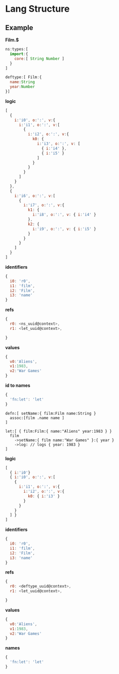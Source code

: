 # Lang Structure


## Example

**Film.$**
```js
ns:types:[
  import:{
    core:[ String Number ]
  }
]

deftype:[ Film:{
  name:String
  year:Number   
}]
```

**logic**
```js
[
  {
    i:'i0', o:':', v:{
      i:'i1', o:':', v:[
        {
          i:'i2', o:':', v:{
            k0: {
              i:'i3', o:':', v: [
                { i:'i4' },
                { i:'i5' }
              ]
            }
          }
        }
      ]
    }
  },
  {
    i:'i6', o:':', v:[
      {
        i:'i7', o:':', v:{
          k1: {
            i:'i8', o:':', v: { i:'i4' }
          },
          k2: {
            i:'i9', o:':', v: { i:'i5' }
          }
        }
      }
    ]
  }
]
```

**identifiers**
```js
{
  i0: 'r0',
  i1: 'film',
  i2: 'Film',
  i3: 'name'
}
```

**refs**
```js
{
  r0: <ns_uuid@context>,
  r1: <let_uuid@context>,

}
```

**values**
```js
{
  v0:'Aliens',
  v1:1983,
  v2:'War Games'
}
```

**id to names**
```js
{
  'fn:let': 'let'
}
```














```
defn:[ setName:{ film:Film name:String }
  assoc:[film .name name ]
]

let:[ { film:Film:{ name:"Aliens" year:1983 } }
  film
    ->setName:{ film name:"War Games" }:{ year }
    ->log: // logs { year: 1983 }
]
```

**logic**
```js
[
  { i:'i0'}
  { i:'i0', o:':', v:[
    {
      i:'i1', o:':', v:{
        i:'i2', o:':', v:{
          k0: { i:'i3' }
        }
      }
    }
  ] }
]
```

**identifiers**
```js
{
  i0: 'r0',
  i1: 'film',
  i2: 'Film',
  i3: 'name'
}
```

**refs**
```js
{
  r0: <deftype_uuid@context>,
  r1: <let_uuid@context>,

}
```

**values**
```js
{
  v0:'Aliens',
  v1:1983,
  v2:'War Games'
}
```

**names**
```js
{
  'fn:let': 'let'
}
```
